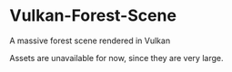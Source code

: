 # Vulkan-Forest-Scene
A massive forest scene rendered in Vulkan

Assets are unavailable for now, since they are very large.
